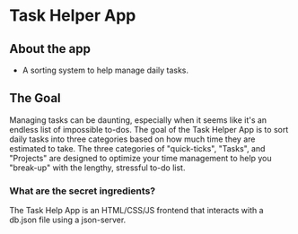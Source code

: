 # Task Helper App

## About the app

- A sorting system to help manage daily tasks.

## The Goal

Managing tasks can be daunting, especially when it seems like it's an endless list of impossible to-dos. The goal of the Task Helper App is to sort daily tasks into three categories based on how much time they are estimated to take. The three categories of "quick-ticks", "Tasks", and "Projects" are designed to optimize your time management to help you "break-up" with the lengthy, stressful to-do list. 

### What are the secret ingredients?

The Task Help App is an HTML/CSS/JS frontend that interacts with a db.json file using a json-server.